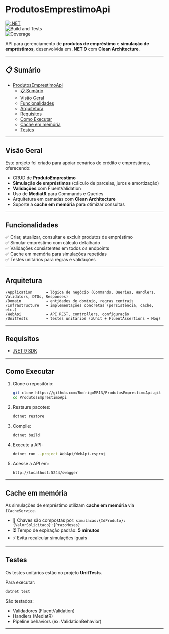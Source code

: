 # ProdutosEmprestimoApi

[![.NET](https://img.shields.io/badge/.NET-9.0-blueviolet?logo=dotnet)](https://dotnet.microsoft.com/)  
![Build and Tests](https://img.shields.io/github/actions/workflow/status/RodrigoMR13/ProdutosEmprestimoApi/dotnet.yml?label=build&logo=github)  
![Coverage](https://img.shields.io/codecov/c/github/RodrigoMR13/ProdutosEmprestimoApi?logo=codecov)

API para gerenciamento de **produtos de empréstimo** e **simulação de empréstimos**, desenvolvida em **.NET 9** com **Clean Architecture**.

---

## 📋 Sumário

- [ProdutosEmprestimoApi](#produtosemprestimoapi)
  - [📋 Sumário](#-sumário)
  - [Visão Geral](#visão-geral)
  - [Funcionalidades](#funcionalidades)
  - [Arquitetura](#arquitetura)
  - [Requisitos](#requisitos)
  - [Como Executar](#como-executar)
  - [Cache em memória](#cache-em-memória)
  - [Testes](#testes)

---

## Visão Geral

Este projeto foi criado para apoiar cenários de crédito e empréstimos, oferecendo:

- CRUD de **ProdutoEmprestimo**
- **Simulação de empréstimos** (cálculo de parcelas, juros e amortização)
- **Validações** com FluentValidation
- Uso de **MediatR** para Commands e Queries
- Arquitetura em camadas com **Clean Architecture**
- Suporte a **cache em memória** para otimizar consultas

---

## Funcionalidades

✅ Criar, atualizar, consultar e excluir produtos de empréstimo  
✅ Simular empréstimo com cálculo detalhado  
✅ Validações consistentes em todos os endpoints  
✅ Cache em memória para simulações repetidas  
✅ Testes unitários para regras e validações

---

## Arquitetura

```
/Application      → lógica de negócio (Commands, Queries, Handlers, Validators, DTOs, Responses)
/Domain           → entidades de domínio, regras centrais
/Infrastructure   → implementações concretas (persistência, cache, etc.)
/WebApi           → API REST, controllers, configuração
/UnitTests        → testes unitários (xUnit + FluentAssertions + Moq)
```

---

## Requisitos

- [.NET 9 SDK](https://dotnet.microsoft.com/en-us/download/dotnet/9.0)

---

## Como Executar

1. Clone o repositório:

   ```bash
   git clone https://github.com/RodrigoMR13/ProdutosEmprestimoApi.git
   cd ProdutosEmprestimoApi
   ```

2. Restaure pacotes:

   ```bash
   dotnet restore
   ```

3. Compile:

   ```bash
   dotnet build
   ```

4. Execute a API:

   ```bash
   dotnet run --project WebApi/WebApi.csproj
   ```

5. Acesse a API em:

   ```
   http://localhost:5244/swagger
   ```

---

## Cache em memória

As simulações de empréstimo utilizam **cache em memória** via `ICacheService`.

- 🔑 Chaves são compostas por: `simulacao:{IdProduto}:{ValorSolicitado}:{PrazoMeses}`
- ⏳ Tempo de expiração padrão: **5 minutos**
- ⚡ Evita recalcular simulações iguais

---

## Testes

Os testes unitários estão no projeto **UnitTests**.

Para executar:

```bash
dotnet test
```

São testados:

- Validadores (FluentValidation)
- Handlers (MediatR)
- Pipeline behaviors (ex: ValidationBehavior)

---
